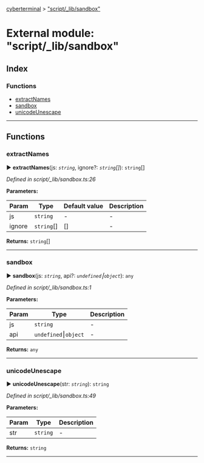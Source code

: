 [cyberterminal](../README.md) > ["script/_lib/sandbox"](../modules/_script__lib_sandbox_.md)



# External module: "script/_lib/sandbox"

## Index

### Functions

* [extractNames](_script__lib_sandbox_.md#extractnames)
* [sandbox](_script__lib_sandbox_.md#sandbox)
* [unicodeUnescape](_script__lib_sandbox_.md#unicodeunescape)



---
## Functions
<a id="extractnames"></a>

###  extractNames

► **extractNames**(js: *`string`*, ignore?: *`string`[]*): `string`[]



*Defined in script/_lib/sandbox.ts:26*



**Parameters:**

| Param | Type | Default value | Description |
| ------ | ------ | ------ | ------ |
| js | `string`  | - |   - |
| ignore | `string`[]  |  [] |   - |





**Returns:** `string`[]





___

<a id="sandbox"></a>

###  sandbox

► **sandbox**(js: *`string`*, api?: *`undefined`⎮`object`*): `any`



*Defined in script/_lib/sandbox.ts:1*



**Parameters:**

| Param | Type | Description |
| ------ | ------ | ------ |
| js | `string`   |  - |
| api | `undefined`⎮`object`   |  - |





**Returns:** `any`





___

<a id="unicodeunescape"></a>

###  unicodeUnescape

► **unicodeUnescape**(str: *`string`*): `string`



*Defined in script/_lib/sandbox.ts:49*



**Parameters:**

| Param | Type | Description |
| ------ | ------ | ------ |
| str | `string`   |  - |





**Returns:** `string`





___


